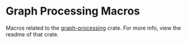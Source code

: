 # Graph Processing Macros
Macros related to the [graph-processing](../graph-processing) crate. For more info, view the readme of that crate.
